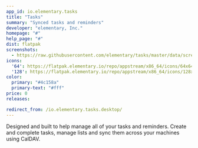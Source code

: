 ```yaml
---
app_id: io.elementary.tasks
title: "Tasks"
summary: "Synced tasks and reminders"
developer: "elementary, Inc."
homepage: "#"
help_page: "#"
dist: flatpak
screenshots:
  - https://raw.githubusercontent.com/elementary/tasks/master/data/screenshot.png
icons:
  '64': https://flatpak.elementary.io/repo/appstream/x86_64/icons/64x64/io.elementary.tasks.png
  '128': https://flatpak.elementary.io/repo/appstream/x86_64/icons/128x128/io.elementary.tasks.png
color:
  primary: "#4c158a"
  primary-text: "#fff"
price: 0
releases:

redirect_from: /io.elementary.tasks.desktop/
---
```


<p>Designed and built to help manage all of your tasks and reminders. Create and complete tasks, manage lists and sync them across your machines using CalDAV.</p>